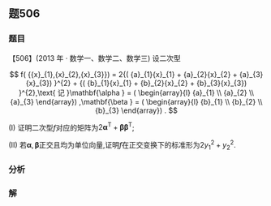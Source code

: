 ## 题506
### 题目
【506】(2013 年 · 数学一、数学二、数学三) 设二次型

$$
f( {{x}_{1},{x}_{2},{x}_{3}})  = 2{( {a}_{1}{x}_{1} + {a}_{2}{x}_{2} + {a}_{3}{x}_{3}) }^{2} + {( {b}_{1}{x}_{1} + {b}_{2}{x}_{2} + {b}_{3}{x}_{3}) }^{2},\text{ 记 }\mathbf{\alpha } = ( \begin{array}{l} {a}_{1} \\  {a}_{2} \\  {a}_{3} \end{array}) ,\mathbf{\beta } = ( \begin{array}{l} {b}_{1} \\  {b}_{2} \\  {b}_{3} \end{array}) .
$$

(I) 证明二次型$f$对应的矩阵为$2{\mathbf{\alpha }}^{\mathrm{T}} + {\mathbf{{\beta \beta }}}^{\mathrm{T}}$;

(II) 若$\mathbf{\alpha },\mathbf{\beta }$正交且均为单位向量,证明$f$在正交变换下的标准形为$2{y}_{1}^{2} + {y}_{2}^{2}$.

### 分析

### 解